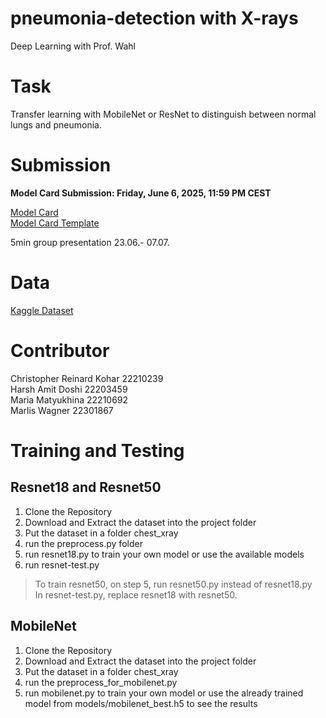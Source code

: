 # pneumonia-detection with X-rays
Deep Learning with Prof. Wahl

# Task

Transfer learning with MobileNet or ResNet to distinguish between normal lungs
and pneumonia.  

# Submission

**Model Card Submission: Friday, June 6, 2025, 11:59 PM CEST**

[Model Card](https://docs.google.com/document/d/1begDbBezvR3kWWZCJEFZHgpqFSggf6WnROFrXBSmaO0/edit?usp=sharing)   
[Model Card Template](https://arxiv.org/pdf/1810.03993) 

5min group presentation  23.06.- 07.07.

# Data
[Kaggle Dataset](https://www.kaggle.com/datasets/paultimothymooney/chest-xray-pneumonia)

# Contributor
Christopher Reinard Kohar 22210239   
Harsh Amit Doshi 22203459   
Maria Matyukhina 22210692   
Marlis Wagner 22301867  

# Training and Testing

## Resnet18 and Resnet50
1. Clone the Repository
2. Download and Extract the dataset into the project folder
3. Put the dataset in a folder chest_xray
4. run the preprocess.py folder
5. run resnet18.py to train your own model or use the available models
6. run resnet-test.py
> To train resnet50, on step 5, run resnet50.py instead of resnet18.py \
> In resnet-test.py, replace resnet18 with resnet50.
## MobileNet
1. Clone the Repository
2. Download and Extract the dataset into the project folder
3. Put the dataset in a folder chest_xray
4. run the preprocess_for_mobilenet.py
5. run mobilenet.py to train your own model or use the already trained model from models/mobilenet_best.h5 to see the results
